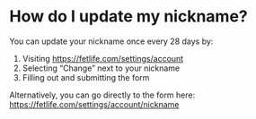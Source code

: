 # How do I update my nickname?

You can update your nickname once every 28 days by:

1. Visiting https://fetlife.com/settings/account
2. Selecting “Change” next to your nickname
3. Filling out and submitting the form

Alternatively, you can go directly to the form here: https://fetlife.com/settings/account/nickname

